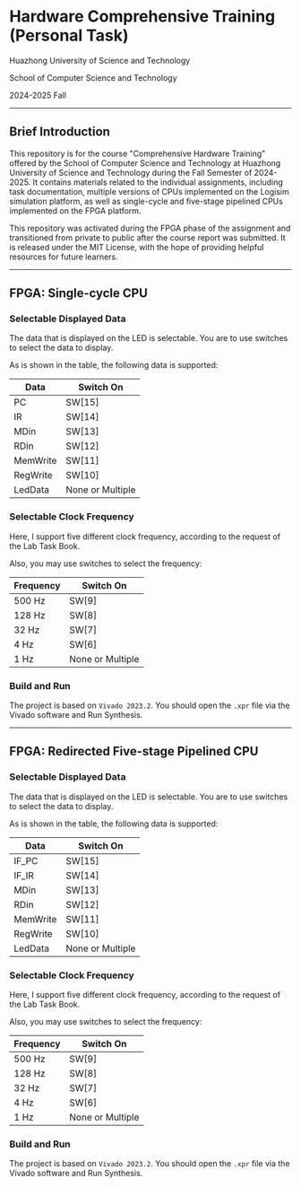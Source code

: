 # Hardware Comprehensive Training (Personal Task)

Huazhong University of Science and Technology

School of Computer Science and Technology

2024-2025 Fall

---

## Brief Introduction

This repository is for the course "Comprehensive Hardware Training" offered by the School of Computer Science and Technology at Huazhong University of Science and Technology during the Fall Semester of 2024-2025. It contains materials related to the individual assignments, including task documentation, multiple versions of CPUs implemented on the Logisim simulation platform, as well as single-cycle and five-stage pipelined CPUs implemented on the FPGA platform.

This repository was activated during the FPGA phase of the assignment and transitioned from private to public after the course report was submitted. It is released under the MIT License, with the hope of providing helpful resources for future learners.

---

## FPGA: Single-cycle CPU

### Selectable Displayed Data

The data that is displayed on the LED is selectable. You are to use switches to select the data to display.

As is shown in the table, the following data is supported:

| Data     | Switch On        |
| -------- | ---------------- |
| PC       | SW[15]           |
| IR       | SW[14]           |
| MDin     | SW[13]           |
| RDin     | SW[12]           |
| MemWrite | SW[11]           |
| RegWrite | SW[10]           |
| LedData  | None or Multiple |

### Selectable Clock Frequency

Here, I support five different clock frequency, according to the request of the Lab Task Book.

Also, you may use switches to select the frequency:

| Frequency | Switch On        |
| --------- | ---------------- |
| 500 Hz    | SW[9]            |
| 128 Hz    | SW[8]            |
| 32 Hz     | SW[7]            |
| 4 Hz      | SW[6]            |
| 1 Hz      | None or Multiple |

### Build and Run

The project is based on `Vivado 2023.2`. You should open the `.xpr` file via the Vivado software and Run Synthesis.

---

## FPGA: Redirected Five-stage Pipelined CPU

### Selectable Displayed Data

The data that is displayed on the LED is selectable. You are to use switches to select the data to display.

As is shown in the table, the following data is supported:

| Data     | Switch On        |
| -------- | ---------------- |
| IF_PC    | SW[15]           |
| IF_IR    | SW[14]           |
| MDin     | SW[13]           |
| RDin     | SW[12]           |
| MemWrite | SW[11]           |
| RegWrite | SW[10]           |
| LedData  | None or Multiple |

### Selectable Clock Frequency

Here, I support five different clock frequency, according to the request of the Lab Task Book.

Also, you may use switches to select the frequency:

| Frequency | Switch On        |
| --------- | ---------------- |
| 500 Hz    | SW[9]            |
| 128 Hz    | SW[8]            |
| 32 Hz     | SW[7]            |
| 4 Hz      | SW[6]            |
| 1 Hz      | None or Multiple |

### Build and Run

The project is based on `Vivado 2023.2`. You should open the `.xpr` file via the Vivado software and Run Synthesis.

